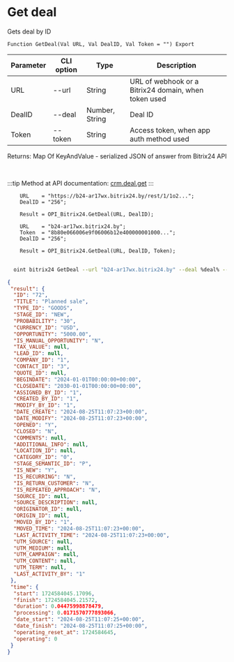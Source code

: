 ﻿---
sidebar_position: 3
---

# Get deal
 Gets deal by ID



`Function GetDeal(Val URL, Val DealID, Val Token = "") Export`

  | Parameter | CLI option | Type | Description |
  |-|-|-|-|
  | URL | --url | String | URL of webhook or a Bitrix24 domain, when token used |
  | DealID | --deal | Number, String | Deal ID |
  | Token | --token | String | Access token, when app auth method used |

  
  Returns:  Map Of KeyAndValue - serialized JSON of answer from Bitrix24 API

<br/>

:::tip
Method at API documentation: [crm.deal.get](https://dev.1c-bitrix.ru/rest_help/crm/cdeals/crm_deal_get.php)
:::
<br/>


```bsl title="Code example"
    URL    = "https://b24-ar17wx.bitrix24.by/rest/1/1o2...";
    DealID = "256";

    Result = OPI_Bitrix24.GetDeal(URL, DealID);

    URL    = "b24-ar17wx.bitrix24.by";
    Token  = "8b80e066006e9f06006b12e400000001000...";
    DealID = "256";

    Result = OPI_Bitrix24.GetDeal(URL, DealID, Token);
```



```sh title="CLI command example"
    
  oint bitrix24 GetDeal --url "b24-ar17wx.bitrix24.by" --deal %deal% --token "6476c766006e9f06006b12e400000001000..."

```

```json title="Result"
{
 "result": {
  "ID": "72",
  "TITLE": "Planned sale",
  "TYPE_ID": "GOODS",
  "STAGE_ID": "NEW",
  "PROBABILITY": "30",
  "CURRENCY_ID": "USD",
  "OPPORTUNITY": "5000.00",
  "IS_MANUAL_OPPORTUNITY": "N",
  "TAX_VALUE": null,
  "LEAD_ID": null,
  "COMPANY_ID": "1",
  "CONTACT_ID": "3",
  "QUOTE_ID": null,
  "BEGINDATE": "2024-01-01T00:00:00+00:00",
  "CLOSEDATE": "2030-01-01T00:00:00+00:00",
  "ASSIGNED_BY_ID": "1",
  "CREATED_BY_ID": "1",
  "MODIFY_BY_ID": "1",
  "DATE_CREATE": "2024-08-25T11:07:23+00:00",
  "DATE_MODIFY": "2024-08-25T11:07:23+00:00",
  "OPENED": "Y",
  "CLOSED": "N",
  "COMMENTS": null,
  "ADDITIONAL_INFO": null,
  "LOCATION_ID": null,
  "CATEGORY_ID": "0",
  "STAGE_SEMANTIC_ID": "P",
  "IS_NEW": "Y",
  "IS_RECURRING": "N",
  "IS_RETURN_CUSTOMER": "N",
  "IS_REPEATED_APPROACH": "N",
  "SOURCE_ID": null,
  "SOURCE_DESCRIPTION": null,
  "ORIGINATOR_ID": null,
  "ORIGIN_ID": null,
  "MOVED_BY_ID": "1",
  "MOVED_TIME": "2024-08-25T11:07:23+00:00",
  "LAST_ACTIVITY_TIME": "2024-08-25T11:07:23+00:00",
  "UTM_SOURCE": null,
  "UTM_MEDIUM": null,
  "UTM_CAMPAIGN": null,
  "UTM_CONTENT": null,
  "UTM_TERM": null,
  "LAST_ACTIVITY_BY": "1"
 },
 "time": {
  "start": 1724584045.17096,
  "finish": 1724584045.21572,
  "duration": 0.04475998878479,
  "processing": 0.0171570777893066,
  "date_start": "2024-08-25T11:07:25+00:00",
  "date_finish": "2024-08-25T11:07:25+00:00",
  "operating_reset_at": 1724584645,
  "operating": 0
 }
}
```
